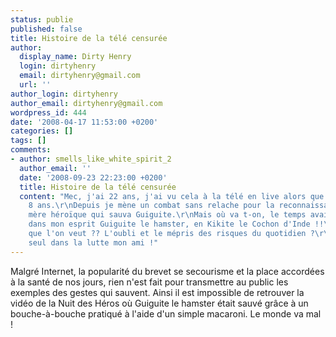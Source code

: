 ```yaml
---
status: publie
published: false
title: Histoire de la télé censurée
author:
  display_name: Dirty Henry
  login: dirtyhenry
  email: dirtyhenry@gmail.com
  url: ''
author_login: dirtyhenry
author_email: dirtyhenry@gmail.com
wordpress_id: 444
date: '2008-04-17 11:53:00 +0200'
categories: []
tags: []
comments:
- author: smells_like_white_spirit_2
  author_email: ''
  date: '2008-09-23 22:23:00 +0200'
  title: Histoire de la télé censurée
  content: "Mec, j'ai 22 ans, j'ai vu cela à la télé en live alors que j'avais 7 ou
    8 ans.\r\nDepuis je mène un combat sans relache pour la reconnaissance de cette
    mère héroïque qui sauva Guiguite.\r\nMais où va t-on, le temps avait même transformé
    dans mon esprit Guiguite le hamster, en Kikite le Cochon d'Inde !!\r\nC'est ça
    que l'on veut ?? L'oubli et le mépris des risques du quotidien ?\r\nTu n'es pas
    seul dans la lutte mon ami !"
---
```

Malgré Internet, la popularité du brevet se secourisme et la place accordées à la santé de nos jours, rien n'est fait pour transmettre au public les exemples des gestes qui sauvent. Ainsi il est impossible de retrouver la vidéo de la Nuit des Héros où Guiguite le hamster était sauvé grâce à un bouche-à-bouche pratiqué à l'aide d'un simple macaroni. Le monde va mal !
